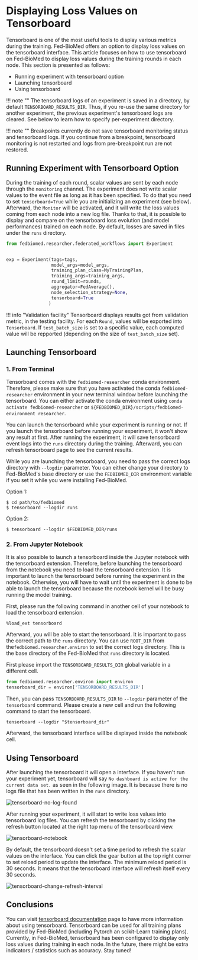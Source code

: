 # Displaying Loss Values on Tensorboard

Tensorboard is one of the most useful tools to display various metrics during the training. Fed-BioMed offers an option to display loss values on the tensorboard interface. This article focuses on how to use tensorboard on Fed-BioMed to display loss values during the training rounds in each node. This section is presented as follows:

 - Running experiment with tensorboard option
 - Launching tensorboard
 - Using tensorboard

!!! note ""
    The tensorboard logs of an experiment is saved in a directory, by default `TENSORBOARD_RESULTS_DIR`. Thus, if you re-use the same directory for another experiment, the previous experiment's tensorboard logs are cleared. See below to learn how to specify per-experiment directory.


!!! note ""
    Breakpoints currently do not save tensorboard monitoring status and tensorboard logs. If you continue from a breakpoint, tensorboard monitoring is not restarted and logs from pre-breakpoint run are not restored.


## Running Experiment with Tensorboard Option

During the training of each round, scalar values are sent by each node through the `monitoring` channel. The experiment does not write scalar values to the event file as long as it has been specified. To do that you need to set `tensorboard=True` while you are initializing an experiment (see below).  Afterward, the `Monitor` will be activated, and it will write the loss values coming from each node into a new log file. Thanks to that, it is possible to display and compare on the tensorboard loss evolution (and model performances) trained on each node. By default, losses are saved in files under  the `runs` directory.

```python
from fedbiomed.researcher.federated_workflows import Experiment


exp = Experiment(tags=tags,
                 model_args=model_args,
                 training_plan_class=MyTrainingPlan,
                 training_args=training_args,
                 round_limit=rounds,
                 aggregator=FedAverage(),
                 node_selection_strategy=None,
                 tensorboard=True
                )
```

!!! info "Validation facility"
    Tensorboard displays results got from validation metric, in the testing facility. For each `Round`, values will be exported into `Tensorboard`. If `test_batch_size` is set to a specific value, each computed value will be repported (depending on the size of `test_batch_size` set).

## Launching Tensorboard
### 1. From Terminal

Tensorboard comes with the `fedbiomed-researcher` conda environment. Therefore, please make sure that you have activated the conda `fedbiomed-researcher` environment in your new terminal window before launching the tensorboard. You can either activate the conda environment using `conda activate fedbiomed-researcher` or `${FEDBIOMED_DIR}/scripts/fedbiomed-environment researcher`.

You can launch the tensorboard while your experiment is running or not. If you launch the tensorboard before running your experiment, it won't show any result at first. After running the experiment, it will save tensorboard event logs into the `runs` directory during the training. Afterward, you can refresh tensorboard page to see the current results.

While you are launching the tensorboard, you need to pass the correct logs directory with `--logdir` parameter. You can either change your directory to Fed-BioMed's base directory or use the `FEDBIOMED_DIR` environment variable if you set it while you were installing Fed-BioMed.

Option 1:
```
$ cd path/to/fedbiomed
$ tensorboard --logdir runs
```

Option 2:
```shell
$ tensorboard --logdir $FEDBIOMED_DIR/runs
```


### 2. From Jupyter Notebook

It is also possible to launch a tensorboard inside the Jupyter notebook with the tensorboard extension.  Therefore, before launching the tensorboard from the notebook you need to load the tensorboard extension. It is important to launch the tensorboard before running the experiment in the notebook. Otherwise, you will have to wait until the experiment is done to be able to launch the tensorboard because the notebook kernel will be busy running the model training.

First, please run the following command in another cell of your notebook to load the tensorboard extension.

```
%load_ext tensorboard
```

Afterward, you will be able to start the tensorboard. It is important to pass the correct path to the `runs` directory. You can use `ROOT_DIR` from the`fedbiomed.researcher.environ` to set the correct logs directory. This is the base directory of the Fed-BioMed that `runs` directory is located.

First please import the `TENSORBOARD_RESULTS_DIR` global variable in a different cell.

```python
from fedbiomed.researcher.environ import environ
tensorboard_dir = environ['TENSORBOARD_RESULTS_DIR']
```

Then, you can pass `TENSORBOARD_RESULTS_DIR` to `--logdir` parameter of the `tensorboard` command. Please create a new cell and run the following command to start the tensorboard.

```
tensorboard --logdir "$tensorboard_dir"
```

Afterward, the tensorboard interface will be displayed inside the notebook cell.


## Using Tensorboard

After launching the tensorboard it will open a interface. If you haven't run your experiment yet, tensorboard will say `No dashboard is active for the current data set.` as seen in the following image. It is because there is no logs file that has been written in the `runs` directory.

![tensorboard-no-log-found](../../assets/img/tensorboard-no-log-found.png#img-centered-lr)


After running your experiment, it will start to write loss values into tensorboard log files. You can refresh the tensorboard by clicking the refresh button located at the right top menu of the tensorboard view.

![tensorboard-notebook](../../assets/img/tensorboard-notebook.png#img-centered-lr)

By default, the tensorboard doesn't set a time period to refresh the scalar values on the interface. You can click the gear button at the top right corner to set reload period to update the interface. The minimum reload period is 30 seconds. It means that the tensorboard interface will refresh itself every 30 seconds.

![tensorboard-change-refresh-interval](../../assets/img/tensorboard-change-refresh-interval.png#img-centered-lr)


## Conclusions

You can visit [tensorboard documentation](https://www.tensorflow.org/tensorboard/get_started) page to have more information about using tensorboard. Tensorboard can be used for all training plans provided by Fed-BioMed (including Pytorch an scikit-Learn training plans). Currently, in Fed-BioMed, tensorboard has been configured to display only loss values during training in each node. In the future, there might be extra indicators / statistics such as accuracy. Stay tuned!






